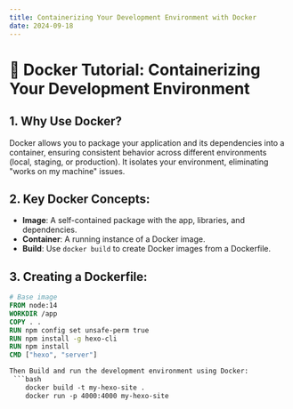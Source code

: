 ```yaml
---
title: Containerizing Your Development Environment with Docker
date: 2024-09-18
---
```


# 🐳 Docker Tutorial: Containerizing Your Development Environment

## 1. Why Use Docker?
Docker allows you to package your application and its dependencies into a container, ensuring consistent behavior across different environments (local, staging, or production). It isolates your environment, eliminating "works on my machine" issues.

## 2. Key Docker Concepts:
- **Image**: A self-contained package with the app, libraries, and dependencies.
- **Container**: A running instance of a Docker image.
- **Build**: Use `docker build` to create Docker images from a Dockerfile.

## 3. Creating a Dockerfile:
```Dockerfile
# Base image
FROM node:14
WORKDIR /app
COPY . .
RUN npm config set unsafe-perm true
RUN npm install -g hexo-cli
RUN npm install
CMD ["hexo", "server"]

Then Build and run the development environment using Docker:
 ```bash
    docker build -t my-hexo-site .
    docker run -p 4000:4000 my-hexo-site
